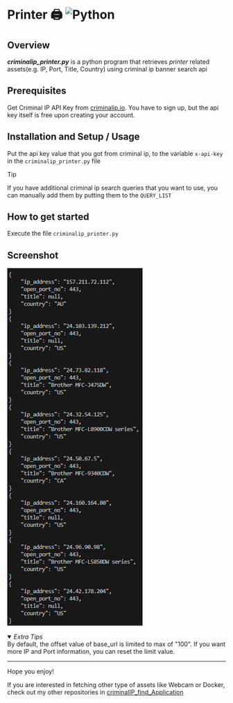 # Printer 🖨️ ![Python](https://img.shields.io/badge/python-3670A0?style=for-the-badge&logo=python&logoColor=ffdd54)

## Overview
***criminalip_printer.py*** is a python program that retrieves *printer* related assets(e.g. IP, Port, Title, Country) using criminal ip banner search api

## Prerequisites
Get Criminal IP API Key from [criminalip.io](criminalip.io).
You have to sign up, but the api key itself is free upon creating your account.

## Installation and Setup / Usage
Put the api key value that you got from criminal ip, to the variable ```x-api-key``` in the ```criminalip_printer.py``` file

> [!TIP]
> If you have additional criminal ip search queries that you want to use, you can manually add them by putting them to the ```QUERY_LIST```

## How to get started
Execute the file ```criminalip_printer.py```

## Screenshot
![Printer](Printer.png)

<details open>
  <summary><i>Extra Tips</i></summary>
  By default, the offset value of base_url is limited to max of "100".
  If you want more IP and Port information, you can reset the limit value. </details>

----

Hope you enjoy!

If you are interested in fetching other type of assets like Webcam or Docker, check out my other repositories in [criminalIP_find_Application](https://github.com/Whatnotkkachi7/criminalIP_find_Application)